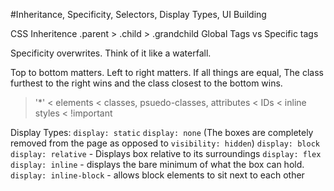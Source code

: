 #Inheritance, Specificity, Selectors, Display Types, UI Building

CSS Inheritence .parent > .child > .grandchild
Global Tags vs Specific tags

Specificity overwrites. Think of it like a waterfall.

Top to bottom matters. Left to right matters.
If all things are equal, The class furthest to the right wins and the class closest to the bottom wins.

> '*' < elements < classes, psuedo-classes, attributes < IDs < inline styles < !important

Display Types:
`display: static`
`display: none` (The boxes are completely removed from the page as opposed to `visibility: hidden`)
`display: block`
`display: relative` - Displays box relative to its surroundings
`display: flex`
`display: inline` - displays the bare minimum of what the box can hold.
`display: inline-block` - allows block elements to sit next to each other
